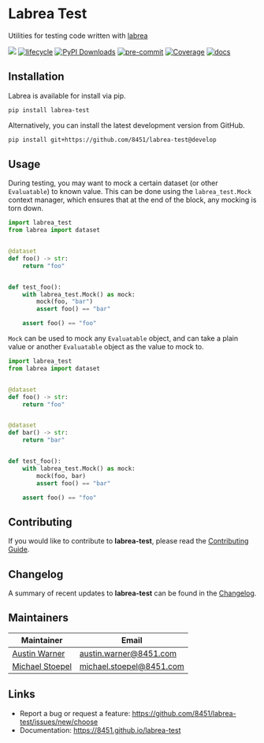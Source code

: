 # Labrea Test
Utilities for testing code written with [labrea](https://github.com/8451/labrea)

![](https://img.shields.io/badge/version-0.0.1-blue.svg)
[![lifecycle](https://img.shields.io/badge/lifecycle-stable-green.svg)](https://www.tidyverse.org/lifecycle/#stable)
[![PyPI Downloads](https://img.shields.io/pypi/dm/labrea.svg?label=PyPI%20downloads)](https://pypi.org/project/labrea-test/)
[![pre-commit](https://img.shields.io/badge/pre--commit-enabled-brightgreen?logo=pre-commit&logoColor=white)](https://github.com/pre-commit/pre-commit)
[![Coverage](https://raw.githubusercontent.com/8451/labrea-test/meta/coverage/coverage.svg)](https://github.com/8451/labrea-test/tree/meta/coverage)
[![docs](https://img.shields.io/badge/docs-latest-brightgreen.svg?style=flat)](https://8451.github.io/labrea-test)

## Installation
Labrea is available for install via pip.

```bash
pip install labrea-test
````

Alternatively, you can install the latest development version from GitHub.

```bash
pip install git+https://github.com/8451/labrea-test@develop
```

## Usage

During testing, you may want to mock a certain dataset (or other `Evaluatable`) to known value.
This can be done using the `labrea_test.Mock` context manager, which ensures that at the end
of the block, any mocking is torn down.

```python
import labrea_test
from labrea import dataset


@dataset
def foo() -> str:
    return "foo"


def test_foo():
    with labrea_test.Mock() as mock:
        mock(foo, "bar")
        assert foo() == "bar"

    assert foo() == "foo"
```

`Mock` can be used to mock any `Evaluatable` object, and can take a plain value or another
`Evaluatable` object as the value to mock to.

```python
import labrea_test
from labrea import dataset


@dataset
def foo() -> str:
    return "foo"


@dataset
def bar() -> str:
    return "bar"


def test_foo():
    with labrea_test.Mock() as mock:
        mock(foo, bar)
        assert foo() == "bar"

    assert foo() == "foo"
```

## Contributing
If you would like to contribute to **labrea-test**, please read the
[Contributing Guide](docs/source/contributing.md).

## Changelog
A summary of recent updates to **labrea-test** can be found in the
[Changelog](docs/source/changelog.md).

## Maintainers

| Maintainer                                                | Email                    |
|-----------------------------------------------------------|--------------------------|
| [Austin Warner](https://github.com/austinwarner-8451)     | austin.warner@8451.com   |
| [Michael Stoepel](https://github.com/michaelstoepel-8451) | michael.stoepel@8451.com |

## Links
- Report a bug or request a feature: https://github.com/8451/labrea-test/issues/new/choose
- Documentation: https://8451.github.io/labrea-test
